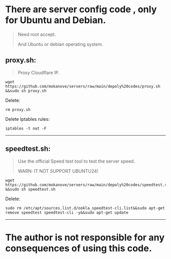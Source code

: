 # There are server config code , only for Ubuntu and Debian.

> Need root accept.
>
> And Ubuntu or debian operating system.

## proxy.sh:

> Proxy Cloudflare IP.

```
wget https://github.com/mokanove/servers/raw/main/depoly%20codes/proxy.sh &&sudo sh proxy.sh
```

Delete:

```
rm proxy.sh
```

Delete Iptables rules:

```
iptables -t nat -F
```

------

## speedtest.sh:

> Use the official Speed test tool to test the server speed.
>
> WARN: IT NOT SUPPORT UBUNTU24!

```
wget https://github.com/mokanove/servers/raw/main/depoly%20codes/speedtest.sh &&sudo sh speedtest.sh
```

Delete:

```
sudo rm /etc/apt/sources.list.d/ookla_speedtest-cli.list&&sudo apt-get remove speedtest speedtest-cli -y&&sudo apt-get update
```

------



# The author is not responsible for any consequences of using this code.

